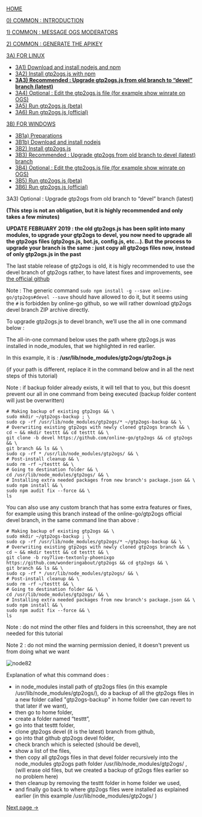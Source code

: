 [HOME](https://github.com/wonderingabout/gtp2ogs-tutorial)

[0) COMMON : INTRODUCTION](/docs/0-common-introduction.md)

[1) COMMON : MESSAGE OGS MODERATORS](/docs/1-common-message-ogs-moderators.md)

[2) COMMON : GENERATE THE APIKEY](/docs/2-common-generate-the-apikey.md)

[3A) FOR LINUX](/docs/3A0-FOR-LINUX.md)
  - [3A1) Download and install nodejs and npm](/docs/3A1-linux-download-install-nodejs.md)
  - [3A2) Install gtp2ogs.js with npm](/docs/3A2-linux-install-gt2ogs-js-with-npm.md)
  - [**3A3) Recommended : Upgrade gtp2ogs.js from old branch to “devel” branch (latest)**](/docs/3A3-linux-optional-upgrade-to-devel.md)
  - [3A4) Optional : Edit the gtp2ogs.js file (for example show winrate on OGS)](3A4-linux-optional-edit-gtp2ogs-js-file.md)
  - [3A5) Run gtp2ogs.js (beta)](/docs/3A5-linux-run-gtp2ogs-js-beta.md)
  - [3A6) Run gtp2ogs.js (official)](/docs/3A6-linux-run-gtp2ogs-js-beta.md)


[3B) FOR WINDOWS](/docs/3B0-FOR-WINDOWS.md)

  - [3B1a) Preparations](/docs/3B1a-windows-preparations.md)
  - [3B1b) Download and install nodejs](/docs/3B1b-windows-download-install-nodejs.md)
  - [3B2) Install gtp2ogs.js](/docs/3B2-windows-install-gt2ogs-js-with-npm.md)
  - [3B3) Recommended : Upgrade gtp2ogs from old branch to devel (latest) branch](/docs/3B3-windows-optional-upgrade-to-devel.md)
  - [3B4) Optional : Edit the gtp2ogs.js file (for example show winrate on OGS)](/docs/3B4-windows-optional-edit-gtp2ogs-js-file.md)
  - [3B5) Run gtp2ogs.js (beta)](/docs/3B5-windows-run-gtp2ogs-js-beta.md)
  - [3B6) Run gtp2ogs.js (official)](/docs/3B6-windows-run-gtp2ogs-js-beta.md)

3A3) Optional : Upgrade gtp2ogs from old branch to “devel” branch (latest)

**(This step is not an obligation, but it is highly recommended and only takes a few minutes)**

**UPDATE FEBRUARY 2019 : the old gtp2ogs.js has been split into many modules, to upgrade your gtp2ogs to devel, you now need to upgrade all the gtp2ogs files (gtp2ogs.js, bot.js, config.js, etc...). But the process to upgrade your branch is the same : just copy all gtp2ogs files now, instead of only gtp2ogs.js in the past**


The last stable release of gtp2ogs is old, it is higly recommended to use the devel branch of gtp2ogs rather, to have latest fixes and improvements, see [the official github](https://github.com/online-go/gtp2ogs/tree/devel)

Note : The generic command `sudo npm install -g --save online-go/gtp2ogs#devel --save` should have allowed to do it, but it seems using the `#` is forbidden by online-go github, so we will rather download gtp2ogs devel branch ZIP archive directly. 

To upgrade gtp2ogs.js to devel branch, we’ll use the all in one command below : 

The all-in-one command below uses the path where gtp2ogs.js was installed in node_modules, that we highlighted in red earlier.

In this example, it is : **/usr/lib/node_modules/gtp2ogs/gtp2ogs.js** 

(if your path is different, replace it in the command below and in all the next steps of this tutorial)

Note : if backup folder already exists, it will tell that to you, but this doesnt prevent
our all in one command from being executed (backup folder content will just be overwritten)

```
# Making backup of existing gtp2ogs && \
sudo mkdir ~/gtp2ogs-backup ; \
sudo cp -rf /usr/lib/node_modules/gtp2ogs/* ~/gtp2ogs-backup && \
# Overwriting existing gtp2ogs with newly cloned gtp2ogs branch && \
cd ~ && mkdir testtt && cd testtt && \
git clone -b devel https://github.com/online-go/gtp2ogs && cd gtp2ogs && \
git branch && ls && \
sudo cp -rf * /usr/lib/node_modules/gtp2ogs/ && \
# Post-install cleanup && \
sudo rm -rf ~/testtt && \
# Going to destination folder && \
cd /usr/lib/node_modules/gtp2ogs/ && \
# Installing extra needed packages from new branch's package.json && \
sudo npm install && \
sudo npm audit fix --force && \
ls
```

You can also use any custom branch that has some extra features or fixes, for example using this branch instead of the online-go/gtp2ogs official devel branch, in the same command line than above : 

```
# Making backup of existing gtp2ogs && \
sudo mkdir ~/gtp2ogs-backup ; \
sudo cp -rf /usr/lib/node_modules/gtp2ogs/* ~/gtp2ogs-backup && \
# Overwriting existing gtp2ogs with newly cloned gtp2ogs branch && \
cd ~ && mkdir testtt && cd testtt && \
git clone -b roy7live-textonly-phoenixgo https://github.com/wonderingabout/gtp2ogs && cd gtp2ogs && \
git branch && ls && \
sudo cp -rf * /usr/lib/node_modules/gtp2ogs/ && \
# Post-install cleanup && \
sudo rm -rf ~/testtt && \
# Going to destination folder && \
cd /usr/lib/node_modules/gtp2ogs/ && \
# Installing extra needed packages from new branch's package.json && \
sudo npm install && \
sudo npm audit fix --force && \
ls
```

Note : do not mind the other files and folders in this screenshot, they are not needed for this tutorial

Note 2 : do not mind the warning permission denied, it doesn't prevent us from doing what we want

![node82](https://github.com/wonderingabout/gtp2ogs-tutorial/blob/master/pictures/node82.png?raw=true)

Explanation of what this command does :

- in node_modules install path of gtp2ogs files (in this example /usr/lib/node_modules/gtp2ogs/), do a backup of all the gtp2ogs files in a new folder called "gtp2ogs-backup" in home folder (we can revert to that later if we want),
- then go to home folder,
- create a folder named “testtt”,
- go into that testtt folder,
- clone gtp2ogs devel (it is the latest) branch from github,
- go into that github gtp2ogs devel folder,
- check branch which is selected (should be devel),
- show a list of the files,
- then copy all gtp2ogs files in that devel folder recursively into the node_modules gtp2ogs path folder /usr/lib/node_modules/gtp2ogs/ , (will erase old files, but we created a backup of gt2ogs files  earlier so no problem here) 
- then cleanup by removing the testtt folder in home folder we used,
- and finally go back to where gtp2ogs files were installed as explained earlier (in this example /usr/lib/node_modules/gtp2ogs/ )

[Next page ->](3A4-linux-optional-edit-gtp2ogs-js-file.md)
